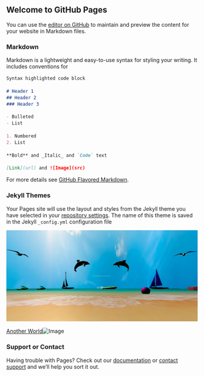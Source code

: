 ## Welcome to GitHub Pages

You can use the [editor on GitHub](https://github.com/RobertScalfani/HCIDesignPortfolio/edit/master/index.md) to maintain and preview the content for your website in Markdown files.

### Markdown

Markdown is a lightweight and easy-to-use syntax for styling your writing. It includes conventions for

```markdown
Syntax highlighted code block

# Header 1
## Header 2
### Header 3

- Bulleted
- List

1. Numbered
2. List

**Bold** and _Italic_ and `Code` text

[Link](url) and ![Image](src)
```

For more details see [GitHub Flavored Markdown](https://guides.github.com/features/mastering-markdown/).

### Jekyll Themes

Your Pages site will use the layout and styles from the Jekyll theme you have selected in your [repository settings](https://github.com/RobertScalfani/HCIDesignPortfolio/settings). The name of this theme is saved in the Jekyll `_config.yml` configuration file

[![alt text](AnotherWorld.png "Another World")](https://medium.com/@vandana1anand/35590de784dd)


[Another World](https://medium.com/@vandana1anand/35590de784dd)![Image](https://image.freepik.com/free-photo/cute-cat-picture_1122-449.jpg)

### Support or Contact

Having trouble with Pages? Check out our [documentation](https://help.github.com/categories/github-pages-basics/) or [contact support](https://github.com/contact) and we’ll help you sort it out.
